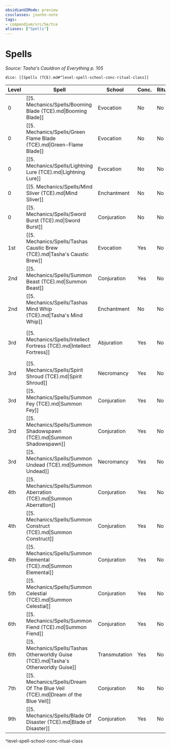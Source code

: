 ```yaml
---
obsidianUIMode: preview
cssclasses: json5e-note
tags:
- compendium/src/5e/tce
aliases: ["Spells"]
---
```

# Spells
*Source: Tasha's Cauldron of Everything p. 105* 

`dice: [[Spells (TCE).md#^level-spell-school-conc-ritual-class]]`

| Level | Spell | School | Conc. | Ritual | Class |
|-------|-------|--------|-------|--------|-------|
| 0 | [[5. Mechanics/Spells/Booming Blade (TCE).md\|Booming Blade]] | Evocation | No | No | Artificer, Sorcerer, Warlock, Wizard |
| 0 | [[5. Mechanics/Spells/Green Flame Blade (TCE).md\|Green-Flame Blade]] | Evocation | No | No | Artificer, Sorcerer, Warlock, Wizard |
| 0 | [[5. Mechanics/Spells/Lightning Lure (TCE).md\|Lightning Lure]] | Evocation | No | No | Artificer, Sorcerer, Warlock, Wizard |
| 0 | [[5. Mechanics/Spells/Mind Sliver (TCE).md\|Mind Sliver]] | Enchantment | No | No | Sorcerer, Warlock, Wizard |
| 0 | [[5. Mechanics/Spells/Sword Burst (TCE).md\|Sword Burst]] | Conjuration | No | No | Artificer, Sorcerer, Warlock, Wizard |
| 1st | [[5. Mechanics/Spells/Tashas Caustic Brew (TCE).md\|Tasha's Caustic Brew]] | Evocation | Yes | No | Artificer, Sorcerer, Wizard |
| 2nd | [[5. Mechanics/Spells/Summon Beast (TCE).md\|Summon Beast]] | Conjuration | Yes | No | Druid, Ranger |
| 2nd | [[5. Mechanics/Spells/Tashas Mind Whip (TCE).md\|Tasha's Mind Whip]] | Enchantment | No | No | Sorcerer, Wizard |
| 3rd | [[5. Mechanics/Spells/Intellect Fortress (TCE).md\|Intellect Fortress]] | Abjuration | Yes | No | Artificer, Bard, Sorcerer, Warlock, Wizard |
| 3rd | [[5. Mechanics/Spells/Spirit Shroud (TCE).md\|Spirit Shroud]] | Necromancy | Yes | No | Cleric, Paladin, Warlock, Wizard |
| 3rd | [[5. Mechanics/Spells/Summon Fey (TCE).md\|Summon Fey]] | Conjuration | Yes | No | Druid, Ranger, Warlock, Wizard |
| 3rd | [[5. Mechanics/Spells/Summon Shadowspawn (TCE).md\|Summon Shadowspawn]] | Conjuration | Yes | No | Warlock, Wizard |
| 3rd | [[5. Mechanics/Spells/Summon Undead (TCE).md\|Summon Undead]] | Necromancy | Yes | No | Warlock, Wizard |
| 4th | [[5. Mechanics/Spells/Summon Aberration (TCE).md\|Summon Aberration]] | Conjuration | Yes | No | Warlock, Wizard |
| 4th | [[5. Mechanics/Spells/Summon Construct (TCE).md\|Summon Construct]] | Conjuration | Yes | No | Artificer, Wizard |
| 4th | [[5. Mechanics/Spells/Summon Elemental (TCE).md\|Summon Elemental]] | Conjuration | Yes | No | Druid, Ranger, Wizard |
| 5th | [[5. Mechanics/Spells/Summon Celestial (TCE).md\|Summon Celestial]] | Conjuration | Yes | No | Cleric, Paladin |
| 6th | [[5. Mechanics/Spells/Summon Fiend (TCE).md\|Summon Fiend]] | Conjuration | Yes | No | Warlock, Wizard |
| 6th | [[5. Mechanics/Spells/Tashas Otherworldly Guise (TCE).md\|Tasha's Otherworldly Guise]] | Transmutation | Yes | No | Sorcerer, Warlock, Wizard |
| 7th | [[5. Mechanics/Spells/Dream Of The Blue Veil (TCE).md\|Dream of the Blue Veil]] | Conjuration | No | No | Bard, Sorcerer, Warlock, Wizard |
| 9th | [[5. Mechanics/Spells/Blade Of Disaster (TCE).md\|Blade of Disaster]] | Conjuration | Yes | No | Sorcerer, Warlock, Wizard |
^level-spell-school-conc-ritual-class